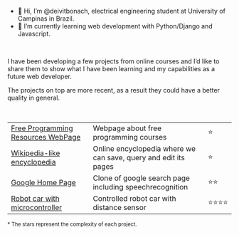 - 👋 Hi, I’m @deivitbonach, electrical engineering student at University of Campinas in Brazil.
- 🌱 I’m currently learning web development with Python/Django and Javascript.

</br>

I have been developing a few projects from online courses and I’d like to share them to show what I have been learning and my capabilities as a future web developer.

The projects on top are more recent, as a result they could have a better quality in general.

</br>

<table>

<!--   <tr>
    <th colspan="2">Active Courses</th>
  </tr> -->

  <tr>
    <td><a href="https://dbonach.github.io/cs50web-2018-project0/">Free Programming Resources WebPage</a></td>
    <td>Webpage about free programming courses</td>
    <td>⭐</td>
  </tr>
    
  <tr>
    <td><a href="https://github.com/dbonach/cs50web-project-1-wiki">Wikipedia-like encyclopedia</a></td>
    <td>Online encyclopedia where we can save, query and edit its pages</td>
    <td>⭐</td>
  </tr>
  
  <tr>
    <td><a href="https://github.com/dbonach/cs50web-project-0-search">Google Home Page</a></td>
    <td>Clone of google search page including speechrecognition</td>
    <td>⭐⭐</td>
  </tr>

  <tr>
    <td><a href="https://github.com/dbonach/microcontroller-robot-car">Robot car with microcontroller</a></td>
    <td>Controlled robot car with distance sensor</td>
    <td>⭐⭐⭐⭐</td>
  </tr>
</table>

<sub>* The stars represent the complexity of each project.</sub>
